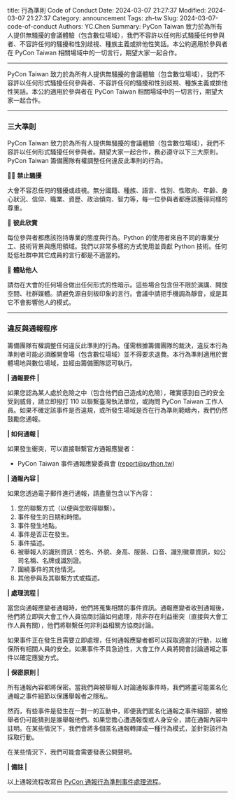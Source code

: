 title: 行為準則 Code of Conduct
Date: 2024-03-07 21:27:37
Modified: 2024-03-07 21:27:37
Category: announcement
Tags: zh-tw
Slug: 2024-03-07-code-of-conduct
Authors: YC.Chen
Summary: PyCon Taiwan 致力於為所有人提供無騷擾的會議體驗（包含數位場域），我們不容許以任何形式騷擾任何參與者、不容許任何的騷擾和性別歧視、種族主義或排他性笑話。本公約適用於參與者在 PyCon Taiwan 相關場域中的一切言行，期望大家一起合作。

---

PyCon Taiwan 致力於為所有人提供無騷擾的會議體驗（包含數位場域），我們不容許以任何形式騷擾任何參與者、不容許任何的騷擾和性別歧視、種族主義或排他性笑話。本公約適用於參與者在 PyCon Taiwan 相關場域中的一切言行，期望大家一起合作。

---

### **三大準則**

PyCon Taiwan 致力於為所有人提供無騷擾的會議體驗（包含數位場域），我們不容許以任何形式騷擾任何參與者。期望大家一起合作，務必遵守以下三大原則，PyCon Taiwan 籌備團隊有權調整任何違反此準則的行為。

✋🏻 **禁止騷擾**

大會不容忍任何的騷擾或歧視。無分國籍、種族、語言、性別、性取向、年齡、身心狀況、信仰、職業、資歷、政治傾向、智力等，每一位參與者都應該獲得同樣的尊重。

🥹 **彼此欣賞**

每位參與者都應該抱持專業的態度與行為。Python 的使用者來自不同的專業分工、技術背景與應用領域。我們以非常多樣的方式使用並貢獻 Python 技術。任何貶低社群中其它成員的言行都是不適當的。

🥰 **體貼他人**

請勿在大會的任何場合做出任何形式的性暗示。這些場合包含但不限於演講、開放空間、社群媒體。請避免源自刻板印象的言行。會議中請把手機調為靜音，或是其它不會影響他人的模式。


---

### **違反與通報程序**

籌備團隊有權調整任何違反此準則的行為。僅需根據籌備團隊的裁決，違反本行為準則者可能必須離開會場（包含數位場域）並不得要求退費。本行為準則適用於實體場地與數位場域，並經由籌備團隊認可執行。

**| 通報要件 |**

如果您認為某人處於危險之中（包含他們自己造成的危險），確實感到自己的安全受到威脅，請立即撥打 110 以聯繫臺灣執法單位，或詢問 PyCon Taiwan 工作人員。如果不確定該事件是否違規，或所發生場域是否在行為準則範疇內，我們仍然鼓勵您通報。  

**| 如何通報 |**

如果發生衝突，可以直接聯繫官方通報應變者：
- PyCon Taiwan 事件通報應變委員會 (report@python.tw)

**| 通報內容 |**

如果您透過電子郵件進行通報，請盡量包含以下內容：
1. 您的聯繫方式（以便與您取得聯繫）。
2. 事件發生的日期和時間。
3. 事件發生地點。
4. 事件是否正在發生。
5. 事件描述。
6. 被舉報人的識別資訊：姓名、外貌、身高、服裝、口音、識別徽章資訊，如公司名稱、名牌或識別證。
7. 圍繞事件的其他情況。
8. 其他參與及其聯繫方式或描述。

**| 處理流程 |**

當您向通報應變者通報時，他們將蒐集相關的事件資訊。通報應變者收到通報後，他們將立即與大會工作人員協商討論如何處理，除非存在利益衝突（直接與大會工作人員有關），他們將聯繫任何非利益相關方協商討論。

如果事件正在發生且需要立即處理，任何通報應變者都可以採取適當的行動，以確保所有相關人員的安全。如果事件不具急迫性，大會工作人員將開會討論通報之事件以確定應變方式。

**| 保密原則 |**

所有通報內容都將保密。當我們與被舉報人討論通報事件時，我們將盡可能匿名化通報之事件細節以保護舉報者之隱私。

然而，有些事件是發生在一對一的互動中，即便我們匿名化通報之事件細節，被檢舉者仍可能猜到是誰舉報他們。如果您擔心遭遇報復或人身安全，請在通報內容中註明。在某些情況下，我們會將多個匿名通報轉譯成一種行為模式，並針對該行為採取行動。

在某些情況下，我們可能會需要發表公開聲明。


**| 備註 |**

以上通報流程改寫自 [PyCon 通報行為準則事件處理流程](https://github.com/python/pycon-code-of-conduct/blob/master/Attendee%20Procedure%20for%20incident%20handling.md)。

---
